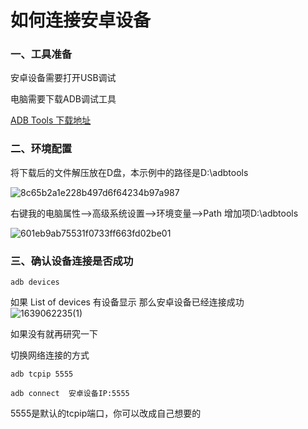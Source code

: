 # 如何连接安卓设备

### 一、工具准备

安卓设备需要打开USB调试

电脑需要下载ADB调试工具

[ADB Tools 下载地址](https://developer.android.google.cn/studio/releases/platform-tools?hl=zh_cn)

### 二、环境配置

将下载后的文件解压放在D盘，本示例中的路径是D:\adbtools

![8c65b2a1e228b497d6f64234b97a987](https://user-images.githubusercontent.com/43714537/145423695-9f7652e4-b2bf-4da5-803f-8ab2a73fcdb8.png)


右键我的电脑属性-->高级系统设置-->环境变量-->Path 增加项D:\adbtools

![601eb9ab75531f0733ff663fd02be01](https://user-images.githubusercontent.com/43714537/145423598-51b0a078-4947-4f6d-b80a-f5d3d243c6ff.png)




### 三、确认设备连接是否成功

`adb devices`

如果 List of devices 有设备显示 那么安卓设备已经连接成功  
![1639062235(1)](https://user-images.githubusercontent.com/43714537/145422123-745967b9-dd23-4b03-ba54-b2d11d84a71c.png)


如果没有就再研究一下



切换网络连接的方式 

`adb tcpip 5555`

`adb connect  安卓设备IP:5555`



5555是默认的tcpip端口，你可以改成自己想要的
